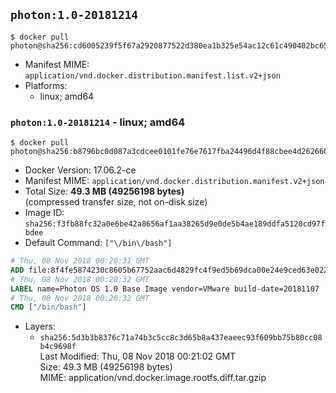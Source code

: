 ## `photon:1.0-20181214`

```console
$ docker pull photon@sha256:cd6005239f5f67a2920877522d380ea1b325e54ac12c61c490402bc65676b211
```

-	Manifest MIME: `application/vnd.docker.distribution.manifest.list.v2+json`
-	Platforms:
	-	linux; amd64

### `photon:1.0-20181214` - linux; amd64

```console
$ docker pull photon@sha256:b8796bc0d087a3cdcee0101fe76e7617fba24496d4f88cbee4d26266063dbd0a
```

-	Docker Version: 17.06.2-ce
-	Manifest MIME: `application/vnd.docker.distribution.manifest.v2+json`
-	Total Size: **49.3 MB (49256198 bytes)**  
	(compressed transfer size, not on-disk size)
-	Image ID: `sha256:f3fb88fc32a0e6be42a8656af1aa38265d9e0de5b4ae189ddfa5120cd97fbdee`
-	Default Command: `["\/bin\/bash"]`

```dockerfile
# Thu, 08 Nov 2018 00:20:31 GMT
ADD file:8f4fe5874230c8605b67752aac6d4829fc4f9ed5b69dca00e24e9ced63e02225 in / 
# Thu, 08 Nov 2018 00:20:32 GMT
LABEL name=Photon OS 1.0 Base Image vendor=VMware build-date=20181107
# Thu, 08 Nov 2018 00:20:32 GMT
CMD ["/bin/bash"]
```

-	Layers:
	-	`sha256:5d3b3b8376c71a74b3c5cc8c3d65b8a437eaeec93f609bb75b80cc08b4c9698f`  
		Last Modified: Thu, 08 Nov 2018 00:21:02 GMT  
		Size: 49.3 MB (49256198 bytes)  
		MIME: application/vnd.docker.image.rootfs.diff.tar.gzip
